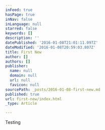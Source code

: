 ```yaml
---
inFeed: true
hasPage: true
inNav: false
inLanguage: null
starred: false
keywords: []
description: ''
datePublished: '2016-01-08T21:01:11.097Z'
dateModified: '2016-01-08T20:59:03.807Z'
title: First New
author: []
authors: []
publisher:
  name: null
  domain: null
  url: null
  favicon: null
sourcePath: _posts/2016-01-08-first-new.md
published: true
url: first-new/index.html
_type: Article

---
```

Testing